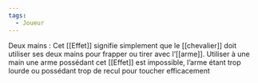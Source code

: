 ```yaml
---
tags:
  - Joueur
---
```

Deux mains : 
	Cet [[Effet]] signifie simplement que le [[chevalier]] doit utiliser ses deux mains pour frapper ou tirer avec l’[[arme]]. Utiliser à une main une arme possédant cet [[Effet]] est impossible, l’arme étant trop lourde ou possédant trop de recul pour toucher efficacement